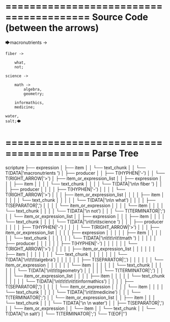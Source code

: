 ========================================
Source Code (between the arrows)
========================================

🡆macronutrients ->

    fiber ->

        what,
        not;
	
	science ->
		
		math ->
			algebra,
			geometry;
			
		informathics,
		medicine;
    
    water,
    salt;🡄

========================================
Parse Tree
========================================

scripture
├── expression
│   ├── item
│   │   └── text_chunk
│   │       └── T(DATA|'macronutrients ')
│   ├── producer
│   │   ├── T(HYPHEN|'-')
│   │   └── T(RIGHT_ARROW|'>')
│   ├── item_or_expression_list
│   │   ├── expression
│   │   │   ├── item
│   │   │   │   └── text_chunk
│   │   │   │       └── T(DATA|'\n\n    fiber ')
│   │   │   ├── producer
│   │   │   │   ├── T(HYPHEN|'-')
│   │   │   │   └── T(RIGHT_ARROW|'>')
│   │   │   ├── item_or_expression_list
│   │   │   │   ├── item
│   │   │   │   │   └── text_chunk
│   │   │   │   │       └── T(DATA|'\n\n        what')
│   │   │   │   ├── T(SEPARATOR|',')
│   │   │   │   └── item_or_expression
│   │   │   │       └── item
│   │   │   │           └── text_chunk
│   │   │   │               └── T(DATA|'\n        not')
│   │   │   └── T(TERMINATOR|';')
│   │   └── item_or_expression_list
│   │       ├── expression
│   │       │   ├── item
│   │       │   │   └── text_chunk
│   │       │   │       └── T(DATA|'\n\t\n\tscience ')
│   │       │   ├── producer
│   │       │   │   ├── T(HYPHEN|'-')
│   │       │   │   └── T(RIGHT_ARROW|'>')
│   │       │   ├── item_or_expression_list
│   │       │   │   ├── expression
│   │       │   │   │   ├── item
│   │       │   │   │   │   └── text_chunk
│   │       │   │   │   │       └── T(DATA|'\n\t\t\n\t\tmath ')
│   │       │   │   │   ├── producer
│   │       │   │   │   │   ├── T(HYPHEN|'-')
│   │       │   │   │   │   └── T(RIGHT_ARROW|'>')
│   │       │   │   │   ├── item_or_expression_list
│   │       │   │   │   │   ├── item
│   │       │   │   │   │   │   └── text_chunk
│   │       │   │   │   │   │       └── T(DATA|'\n\t\t\talgebra')
│   │       │   │   │   │   ├── T(SEPARATOR|',')
│   │       │   │   │   │   └── item_or_expression
│   │       │   │   │   │       └── item
│   │       │   │   │   │           └── text_chunk
│   │       │   │   │   │               └── T(DATA|'\n\t\t\tgeometry')
│   │       │   │   │   └── T(TERMINATOR|';')
│   │       │   │   └── item_or_expression_list
│   │       │   │       ├── item
│   │       │   │       │   └── text_chunk
│   │       │   │       │       └── T(DATA|'\n\t\t\t\n\t\tinformathics')
│   │       │   │       ├── T(SEPARATOR|',')
│   │       │   │       └── item_or_expression
│   │       │   │           └── item
│   │       │   │               └── text_chunk
│   │       │   │                   └── T(DATA|'\n\t\tmedicine')
│   │       │   └── T(TERMINATOR|';')
│   │       └── item_or_expression_list
│   │           ├── item
│   │           │   └── text_chunk
│   │           │       └── T(DATA|'\n    \n    water')
│   │           ├── T(SEPARATOR|',')
│   │           └── item_or_expression
│   │               └── item
│   │                   └── text_chunk
│   │                       └── T(DATA|'\n    salt')
│   └── T(TERMINATOR|';')
└── T(EOF|'<EOF>')